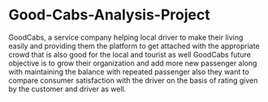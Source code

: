 # Good-Cabs-Analysis-Project
GoodCabs, a service company helping local driver to make their living easily and providing them the platform to get attached with the appropriate crowd that is also good for the local and tourist as well
GoodCabs future objective is to grow their organization and add more new passenger along with maintaining the balance with repeated passenger also they want to compare consumer satisfaction with the driver on the basis of rating given by the customer and driver as well. 
